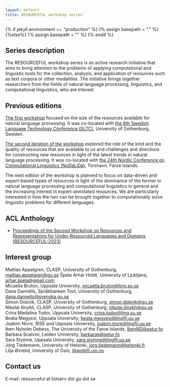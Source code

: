 ```yaml
---
layout: default
title: RESOURCEFUL workshop series
---
```

{% if jekyll.environment  == "production" %}
        {% assign basepath = "." %}
        {%else%}
        {% assign basepath = "" %}
        {% endif %}

## Series description

The RESOURCEFUL workshop series is an active research initiative that aims to bring attention to the problems of applying computational and linguistic tools for the collection, analysis, and application of resources such as text corpora or other modalities. The initiative brings together researchers from the fields of natural language processing, linguistics, and computational linguistics, who are interest

## Previous editions

[The first workshop](https://gu-clasp.github.io/resourceful-2020/) focused on the size of the resources available for natural language processing. It was co-located with [the 8th Swedish Language Technology Conference (SLTC)](https://spraakbanken.gu.se/en/sltc2020), University of Gothenburg, Sweden.

[The second iteration of the workshop](https://resourceful-workshop.github.io/resourceful-2023/) explored the role of the kind and the quality of resources that are available to us and challenges and directions for constructing new resources in light of the latest trends in natural language processing. It was co-located with [the 24th Nordic Conference on Computational Linguistics (NoDaLiDa)](https://www.nodalida2023.fo/nodalida-2023-tórshavn-faroe-islands), Tórshavn, Faroe Islands.

The next edition of the workshop is planned to focus on data-driven and expert-based types of resources in light of the dominance of the former in natural language processing and computational linguistics in general and the increasing interest in expert-annotated resources. We are particularly interested in how the two can be brought together to computationally solve linguistic problems for different languages.


## ACL Anthology

  - [Proceedings of the Second Workshop on Resources and Representations for Under-Resourced Languages and Domains (RESOURCEFUL-2023)](https://aclanthology.org/volumes/2023.resourceful-1/)

## Interest group

Mattias Appelgren, CLASP, University of Gothenburg, mattias.appelgren@gu.se
Špela Arhar Holdt, University of Ljubljana, arhar.spela@gmail.com  
Micaella Bruton, Uppsala University, micaella.bruton@ling.su.se  
Dana Dannélls, Språkbanken Text, University of Gothenburg, dana.dannells@svenska.gu.se  
Simon Dobnik, CLASP, University of Gothenburg, simon.dobnik@gu.se  
Nikolai Ilinykh, CLASP, University of Gothenburg, nikolai.ilinykh@gu.se  
Crina Madalina Tudor, Uppsala University, crina.tudor@ling.su.se  
Beáta Megyesi, Uppsala University, beata.megyesi@lingfil.uu.se  
Joakim Nivre, RISE and Uppsala University, joakim.nivre@lingfil.uu.se  
Iben Nyholm Debess, The University of the Faroe Islands, IbenND@setur.fo  
Barbara Scalvini, Leiden University, barbaras@setur.fo  
Sara Stymne, Uppsala University, sara.stymne@lingfil.uu.se  
Jörg Tiedemann, University of Helsinki,  jorg.tiedemann@helsinki.fi  
Lilja Øvrelid, University of Oslo, liljao@ifi.uio.no  

## Contact us

E-mail: resourceful at listserv dot gu dot se

